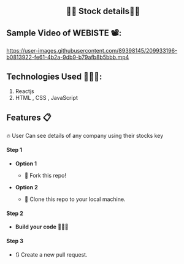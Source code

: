 <h2 align="center">✍🏽 Stock details👨‍💻</h2>



## Sample Video of WEBISTE  📽️:



https://user-images.githubusercontent.com/89398145/209933196-b0813922-fe61-4b2a-9db9-b79afb8b5bbb.mp4



## Technologies Used 👨🏽‍💻:
1. Reactjs 
2. HTML , CSS , JavaScript


## Features 📋
🔥 User Can see details of any company using their stocks key



#### Step 1

- **Option 1**
    - 🍴 Fork this repo!

- **Option 2**
    - 👯 Clone this repo to your local machine.


#### Step 2

- **Build your code** 🔨🔨🔨

#### Step 3

- 🔃 Create a new pull request.
